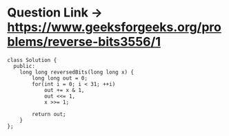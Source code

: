 # Question Link -> https://www.geeksforgeeks.org/problems/reverse-bits3556/1

```cppp
class Solution {
  public:
    long long reversedBits(long long x) {
        long long out = 0;
        for(int i = 0; i < 31; ++i)
            out += x & 1,
            out <<= 1,
            x >>= 1;
            
        return out;
    }
};
````
